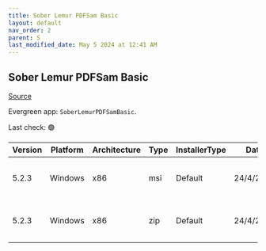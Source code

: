 ```yaml
---
title: Sober Lemur PDFSam Basic
layout: default
nav_order: 2
parent: S
last_modified_date: May 5 2024 at 12:41 AM
---
```


## Sober Lemur PDFSam Basic

[Source](https://pdfsam.org/pdfsam-basic/)

Evergreen app: `SoberLemurPDFSamBasic`. 

Last check: 🟢

| Version | Platform | Architecture | Type | InstallerType | Date      | Size     | URI                                                                                                                                                                          |
| ------- | -------- | ------------ | ---- | ------------- | --------- | -------- | ---------------------------------------------------------------------------------------------------------------------------------------------------------------------------- |
| 5.2.3   | Windows  | x86          | msi  | Default       | 24/4/2024 | 82403328 | [https://github.com/torakiki/pdfsam/releases/download/v5.2.3/pdfsam-5.2.3.msi](https://github.com/torakiki/pdfsam/releases/download/v5.2.3/pdfsam-5.2.3.msi)                 |
| 5.2.3   | Windows  | x86          | zip  | Default       | 24/4/2024 | 80887121 | [https://github.com/torakiki/pdfsam/releases/download/v5.2.3/pdfsam-5.2.3-windows.zip](https://github.com/torakiki/pdfsam/releases/download/v5.2.3/pdfsam-5.2.3-windows.zip) |
